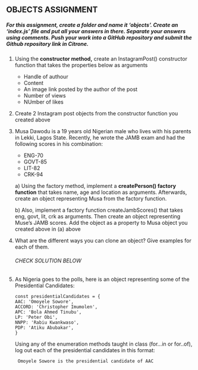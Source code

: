 
## OBJECTS ASSIGNMENT
##### *For this assignment, create a folder and name it ‘objects’. Create an ‘index.js’ file and put all your answers in there. Separate your answers using comments. Push your work into a GitHub repository and submit the Github repository link in Citrone.*

1. Using the **constructor method,** create an InstagramPost() constructor function that takes the properties below as arguments
    * Handle of authour
    * Content
    * An image link posted by the author of the post
    * Number of views
    * NUmber of likes

2. Create 2 Instagram post objects from the constructor function you created above

3. Musa Dawodu is a 19 years old Nigerian male who lives with his parents in Lekki, Lagos State. Recently, he wrote the JAMB exam and had the following scores in his combination:
    * ENG-70
    * GOVT-85
    * LIT-82
    * CRK-94
     
     a) Using the factory method, implement a **createPerson() factory function** that takes name, age and location as arguments. Afterwards, create an object representing Musa from the factory function. 

     b) Also, implement a factory function createJambScores() that takes eng, govt, lit, crk as arguments. Then create an object representing Muse’s JAMB scores. Add the object as a property to Musa object you created above in (a) above

4. What are the different ways you can clone an object? Give examples for each of them.
    ###### CHECK SOLUTION BELOW
    
    
5. As Nigeria goes to the polls, here is an object representing some of the Presidential Candidates:

     ```
   const presidentialCandidates = {
   AAC: 'Omoyele Sowore',
   ACCORD: 'Christopher Imumolen',
   APC: 'Bola Ahmed Tinubu',
   LP: 'Peter Obi',
   NNPP: 'Rabiu Kwankwaso',
   PDP: 'Atiku Abubakar',
    }

   ```      
   Using any of the enumeration methods taught in class (for…in  or for..of), log out each of the presidential candidates in this format:

   ```
    Omoyele Sowore is the presidential candidate of AAC
   ```

